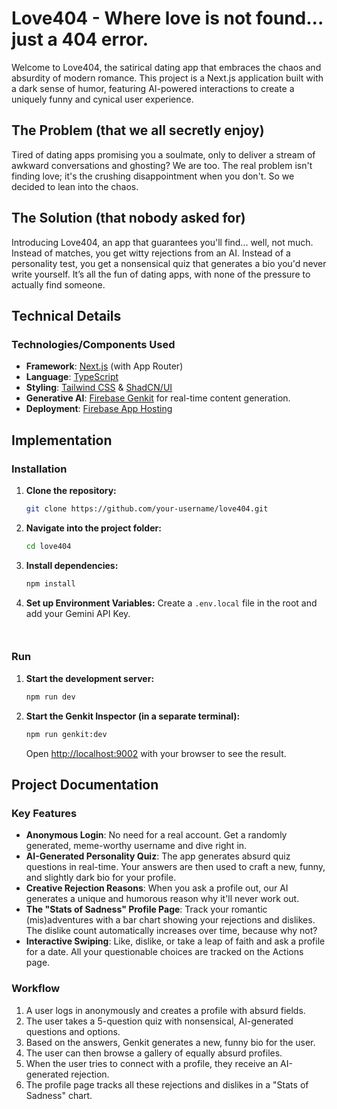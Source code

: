 # Love404 - Where love is not found... just a 404 error.

Welcome to Love404, the satirical dating app that embraces the chaos and absurdity of modern romance. This project is a Next.js application built with a dark sense of humor, featuring AI-powered interactions to create a uniquely funny and cynical user experience.

## The Problem (that we all secretly enjoy)

Tired of dating apps promising you a soulmate, only to deliver a stream of awkward conversations and ghosting? We are too. The real problem isn't finding love; it's the crushing disappointment when you don't. So we decided to lean into the chaos.

## The Solution (that nobody asked for)

Introducing Love404, an app that guarantees you'll find... well, not much. Instead of matches, you get witty rejections from an AI. Instead of a personality test, you get a nonsensical quiz that generates a bio you'd never write yourself. It’s all the fun of dating apps, with none of the pressure to actually find someone.

## Technical Details

### Technologies/Components Used

- **Framework**: [Next.js](https://nextjs.org/) (with App Router)
- **Language**: [TypeScript](https://www.typescriptlang.org/)
- **Styling**: [Tailwind CSS](https://tailwindcss.com/) & [ShadCN/UI](https://ui.shadcn.com/)
- **Generative AI**: [Firebase Genkit](https://firebase.google.com/docs/genkit) for real-time content generation.
- **Deployment**: [Firebase App Hosting](https://firebase.google.com/docs/hosting)

## Implementation

### Installation

1.  **Clone the repository:**
    ```bash
    git clone https://github.com/your-username/love404.git
    ```
2.  **Navigate into the project folder:**
    ```bash
    cd love404
    ```
3.  **Install dependencies:**
    ```bash
    npm install
    ```
4.  **Set up Environment Variables:**
    Create a `.env.local` file in the root and add your Gemini API Key.
    ```


### Run

1.  **Start the development server:**
    ```bash
    npm run dev
    ```
2.  **Start the Genkit Inspector (in a separate terminal):**
    ```bash
    npm run genkit:dev
    ```
    Open [http://localhost:9002](http://localhost:9002) with your browser to see the result.

## Project Documentation

### Key Features

- **Anonymous Login**: No need for a real account. Get a randomly generated, meme-worthy username and dive right in.
- **AI-Generated Personality Quiz**: The app generates absurd quiz questions in real-time. Your answers are then used to craft a new, funny, and slightly dark bio for your profile.
- **Creative Rejection Reasons**: When you ask a profile out, our AI generates a unique and humorous reason why it'll never work out.
- **The "Stats of Sadness" Profile Page**: Track your romantic (mis)adventures with a bar chart showing your rejections and dislikes. The dislike count automatically increases over time, because why not?
- **Interactive Swiping**: Like, dislike, or take a leap of faith and ask a profile for a date. All your questionable choices are tracked on the Actions page.

### Workflow

1.  A user logs in anonymously and creates a profile with absurd fields.
2.  The user takes a 5-question quiz with nonsensical, AI-generated questions and options.
3.  Based on the answers, Genkit generates a new, funny bio for the user.
4.  The user can then browse a gallery of equally absurd profiles.
5.  When the user tries to connect with a profile, they receive an AI-generated rejection.
6.  The profile page tracks all these rejections and dislikes in a "Stats of Sadness" chart.

